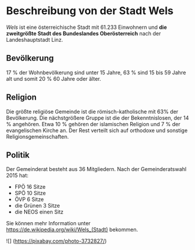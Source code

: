 # Beschreibung von der Stadt Wels
*Wels* ist eine österreichische Stadt mit 61.233 Einwohnern und **die zweitgrößte Stadt des Bundeslandes Oberösterreich** nach der Landeshauptstadt Linz.

## Bevölkerung
17 % der Wohnbevölkerung sind unter 15 Jahre, 63 % sind 15 bis 59 Jahre alt und somit 20 % 60 Jahre oder älter.

## Religion
Die größte religiöse Gemeinde ist die römisch-katholische mit 63% der Bevölkerung. Die nächstgrößere Gruppe ist die der Bekenntnislosen, der 14 % angehören. Etwa 10 % gehören der islamischen Religion und 7 % der evangelischen Kirche an. Der Rest verteilt sich auf orthodoxe und sonstige Religionsgemeinschaften.

## Politik
Der Gemeinderat besteht aus 36 Mitgliedern. Nach der Gemeinderatswahl 2015 hat:

- FPÖ 16 Sitze
- SPÖ 10 Sitze
- ÖVP 6 Sitze
- die Grünen 3 Sitze
- die NEOS einen Sitz

Sie können mehr Information unter <https://de.wikipedia.org/wiki/Wels_(Stadt)> bekommen.

![]
(https://pixabay.com/photo-3732827/)
